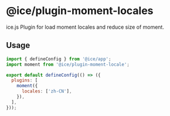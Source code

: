 # @ice/plugin-moment-locales

ice.js Plugin for load moment locales and reduce size of moment.

## Usage

```js
import { defineConfig } from '@ice/app';
import moment from '@ice/plugin-moment-locale';

export default defineConfig(() => ({
  plugins: [
    moment({
      locales: ['zh-CN'],
    }),
  ],
}));
```
